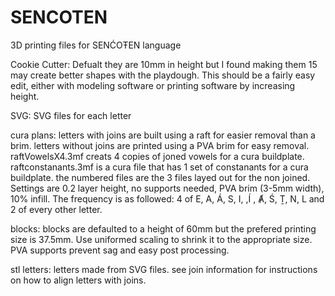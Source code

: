 # SENCOTEN
3D printing files for SENĆOŦEN language


Cookie Cutter:
Defualt they are 10mm in height but I found making them 15 may create better shapes with the playdough. 
This should be a fairly easy edit, either with modeling software or printing software by increasing height.

SVG:
SVG files for each letter 

cura plans:
letters with joins are built using a raft for easier removal than a brim.
letters without joins are printed using a PVA brim for easy removal.
raftVowelsX4.3mf creats 4 copies of joned vowels for a cura buildplate.
raftconstanants.3mf is a cura file that has 1 set of constanants for a cura buildplate.
the numbered files are the 3 files layed out for the non joined. Settings are 0.2 layer height, no supports needed, PVA brim (3-5mm width), 10% infill.
The frequency is as followed: 4 of E, A, Á, S, I, ,Í , Ⱥ, Ś, Ṯ,  N, L and 2 of every other letter.

blocks:
blocks are defaulted to a height of 60mm but the prefered printing size is 37.5mm. Use uniformed scaling to shrink it to the appropriate size.
PVA supports prevent sag and easy post processing.

stl letters:
letters made from SVG files.
see join information for instructions on how to align letters with joins.
